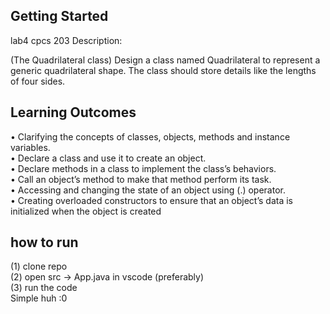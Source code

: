 ## Getting Started

lab4 cpcs 203
Description: <br>

(The Quadrilateral class)
Design a class named Quadrilateral to represent a generic quadrilateral shape. The class should store details like the
lengths of four sides.

## Learning Outcomes
• Clarifying the concepts of classes, objects, methods and instance variables.<br>
• Declare a class and use it to create an object.<br>
• Declare methods in a class to implement the class’s behaviors.<br>
• Call an object’s method to make that method perform its task.<br>
• Accessing and changing the state of an object using (.) operator.<br>
• Creating overloaded constructors to ensure that an object’s data is initialized when the object is created

## how to run
(1) clone repo <br>
(2) open src -> App.java in vscode (preferably) <br>
(3) run the code<br>
Simple huh :0